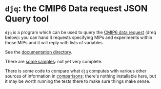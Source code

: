 # `djq`: the CMIP6 Data request JSON Query tool
`djq` is a program which can be used to query the [CMIP6 data
request](w3id.org/cmip6dr) (dreq below): you can hand it requests
specifying MIPs and experiments within those MIPs and it will reply
with lists of variables.

See the [documentation directory](doc/).

There are [some samples](samples/): not yet very complete.

There is some code to compare what `djq` computes with various other
sources of information in [comparisons](comparisons/): there's nothing
installable here, but it may be worth running the tests there to make
sure things make sense.
